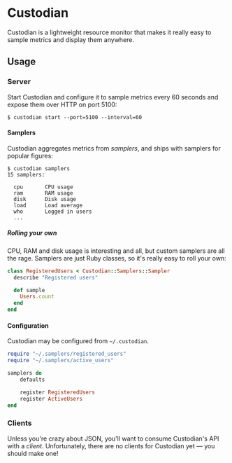 # Custodian

Custodian is a lightweight resource monitor that makes it really easy
to sample metrics and display them anywhere.

## Usage

### Server

Start Custodian and configure it to sample metrics every 60 seconds
and expose them over HTTP on port 5100:

    $ custodian start --port=5100 --interval=60

#### Samplers

Custodian aggregates metrics from *samplers*, and ships with samplers
for popular figures:

    $ custodian samplers
    15 samplers:

      cpu       CPU usage
      ram       RAM usage
      disk      Disk usage
      load      Load average
      who       Logged in users
      ...

##### Rolling your own

CPU, RAM and disk usage is interesting and all, but custom samplers are all the rage.
Samplers are just Ruby classes, so it's really easy to roll your own:

```ruby
class RegisteredUsers < Custodian::Samplers::Sampler
  describe "Registered users"

  def sample
    Users.count
  end
end
```

#### Configuration

Custodian may be configured from `~/.custodian`.

```ruby
require "~/.samplers/registered_users"
require "~/.samplers/active_users"

samplers do
    defaults

    register RegisteredUsers
    register ActiveUsers
end
```

### Clients

Unless you're crazy about JSON, you'll want to consume Custodian's API
with a *client*. Unfortunately, there are no clients for Custodian yet —
you should make one!
